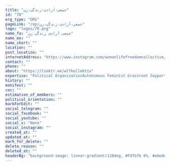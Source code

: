 ```yaml
---
title: "جمعی-آزادی-زندگی-زن"
id: "70"
org_type: "ORG"
pageLink: "/op/جمعی-آزادی-زندگی-زن"
logo: "logos/70.png"
name_fa: "جمعی آزادی زندگی زن"
name_en: ""
name_short: ""
location: ""
post_location: ""
internetAddress: "https://www.instagram.com/womanlifefreedomcollective/?hl=en"
contact: ""
phone: ""
about: "https://linktr.ee/wlfkollektiv"
expertise: "Political OrganizationAutonomous Feminist Grassroot Supporting Jina's Revolution"
history: ""
manifest: ""
coc: ""
estimation_of_members: ""
political_orientation: ""
markForEdit: ""
social_telegram: ""
social_facebook: ""
social_youtube: ""
social_x: "None"
social_instagram: ""
created_at: ""
updated_at: ""
mark_for_delete: ""
delete_reason: ""
deleted_at: ""
headerBg: "background-image: linear-gradient(120deg, #fdfbfb 0%, #ebedee 100%);"
---
```


